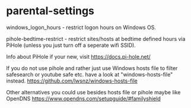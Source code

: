# parental-settings

windows_logon_hours - restrict logon hours on Windows OS.

pihole-bedtime-restrict - restrict sites/hosts at bedtime defined hours via PiHole (unless you just turn off a seperate wifi SSID).

Info about PiHole if your new, visit https://docs.pi-hole.net/

If you do not use pihole and rather just use Windows hosts file to filter safesearch or youtube safe etc. have a look at "windows-hosts-file" instead.
https://github.com/lwsnz/windows-hosts-file

Other alternatives you could use besides hosts file or pihole maybe like OpenDNS https://www.opendns.com/setupguide/#familyshield
